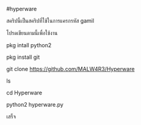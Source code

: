 #hyperware

สคริปนี้เป็นสคริปที่ใช้ในการแครกรหัส gamil

โปรดเขียนตามนี้เพื่อใช้งาน

pkg intall python2

pkg install git

git clone https://github.com/MALW4R3/Hyperware

ls

cd Hyperware

python2 hyperware.py

เสร็จ
